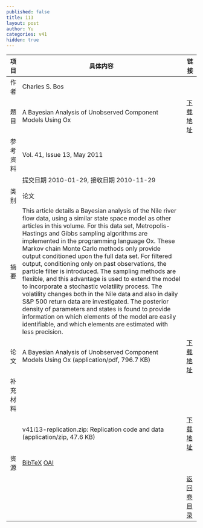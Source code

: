```yaml
---
published: false
title: i13
layout: post
author: Yu
categories: v41
hidden: true
---
```


| 项目 | 具体内容 | 链接 |
|---:|---|---|
| 作者 | Charles S. Bos| |
| 题目 |A Bayesian Analysis of Unobserved Component Models Using Ox | [下载地址](http://www.jstatsoft.org/v41/i13/paper) |
| 参考资料 |Vol. 41, Issue 13, May 2011 | |
| | 提交日期 2010-01-29, 接收日期 2010-11-29| | 
| 类别 | 论文| |
| 摘要 | This article details a Bayesian analysis of the Nile river flow data, using a similar state space model as other articles in this volume. For this data set, Metropolis-Hastings and Gibbs sampling algorithms are implemented in the programming language Ox. These Markov chain Monte Carlo methods only provide output conditioned upon the full data set. For filtered output, conditioning only on past observations, the particle filter is introduced. The sampling methods are flexible, and this advantage is used to extend the model to incorporate a stochastic volatility process. The volatility changes both in the Nile data and also in daily S&P 500 return data are investigated. The posterior density of parameters and states is found to provide information on which elements of the model are easily identifiable, and which elements are estimated with less precision.| |
| 论文 | A Bayesian Analysis of Unobserved Component Models Using Ox  (application/pdf, 796.7 KB)| [下载地址](http://www.jstatsoft.org/v41/i13/paper) |
| 补充材料 | | |
| |v41i13-replication.zip: Replication code and data  (application/zip, 47.6 KB)|  [下载地址](http://www.jstatsoft.org/v41/i13/supp/1) |
| 资源 | [BibTeX](http://www.jstatsoft.org/v41/i13/bibtex) [OAI](http://www.jstatsoft.org/oai?verb=GetRecord&identifier=oai.jstatsoft/v41/i13&prefix=oai_dc)| |
| |  | [返回卷目录]({{site.baseurl}}/volume/v41.html) |